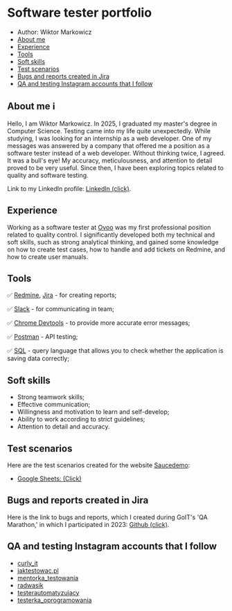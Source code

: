 # Software tester portfolio
- Author: Wiktor Markowicz
- [About me](#about-me)
- [Experience](#experience)
- [Tools](#tools)
- [Soft skills](#soft-skills)
- [Test scenarios](#test-scenarios)
- [Bugs and reports created in Jira](#bugs-and-reports-created-in-jira)
- [QA and testing Instagram accounts that I follow](#qa-and-testing-instagram-accounts-that-i-follow)


## About me ℹ️
Hello, I am Wiktor Markowicz. In 2025, I graduated my master's degree in Computer Science. Testing came into my life quite unexpectedly. While studying, I was looking for an internship as a web developer. One of my messages was answered by a company that offered me a position as a software tester instead of a web developer. Without thinking twice, I agreed. It was a bull's eye! My accuracy, meticulousness, and attention to detail proved to be very useful. Since then, I have been exploring topics related to quality and software testing.

Link to my LinkedIn profile: [LinkedIn (click)](www.linkedin.com/in/wiktor-markowicz-3449481b5).

## Experience
Working as a software tester at [Ovoo](https://ovoo.pl/) was my first professional position related to quality control. I significantly developed both my technical and soft skills, such as strong analytical thinking, and gained some knowledge on how to create test cases, how to handle and add tickets on Redmine, and how to create user manuals.

## Tools
✅ [Redmine](https://www.redmine.org/), [Jira](https://www.atlassian.com/pl/software/jira) - for creating reports;

✅ [Slack](https://slack.com/) - for communicating in team;

✅ [Chrome Devtools](https://developer.chrome.com/docs/devtools?hl=pl) - to provide more accurate error messages;

✅ [Postman](https://www.postman.com/) - API testing;

✅ [SQL](https://www.w3schools.com/sql/) - query language that allows you to check whether the application is saving data correctly;

## Soft skills
- Strong teamwork skills;
- Effective communication;
- Willingness and motivation to learn and self-develop;
- Ability to work according to strict guidelines;
- Attention to detail and accuracy.


## Test scenarios
Here are the test scenarios created for the website [Saucedemo](www.saucedemo.com/):
- [Google Sheets: (Click)](https://docs.google.com/spreadsheets/d/1XCoI36VJWxI9ZWLA7erLFLewxhpOUiTCQag5bftcwrY/edit?usp=sharing)

## Bugs and reports created in Jira
Here is the link to bugs and reports, which I created during GoIT's 'QA Marathon,' in which I participated in 2023: [Github (click)](https://github.com/wiktor34306/Tests-in-Jira).

## QA and testing Instagram accounts that I follow
- [curly_it](https://www.instagram.com/curly_it/)
- [jaktestowac.pl](https://www.instagram.com/jaktestowac.pl/)
- [mentorka_testowania](https://www.instagram.com/mentorka_testowania/)
- [radwasik](https://www.instagram.com/radwasik/)
- [testerautomatyzujacy](https://www.instagram.com/testerautomatyzujacy/)
- [testerka_oprogramowania](https://www.instagram.com/testerka_oprogramowania/)
